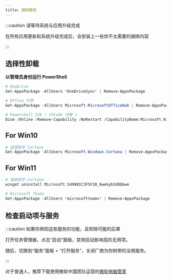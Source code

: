```yaml
---
title: 捆绑服务
---
```


:::caution 请等待系统与应用升级完成

在所有应用更新和系统升级完成后，会安装上一些你不太需要的捆绑内容

:::

## 选择性卸载

**以管理员身份运行 PowerShell**

```powershell
# OneDrive
Get-AppxPackage -AllUsers *OneDriveSync* | Remove-AppxPackage

# Office 引导
Get-AppxPackage -AllUsers Microsoft.MicrosoftOfficeHub | Remove-AppxPackage

# Powershell ISE ( VSCode 代替 )
Dism /Online /Remove-Capability /NoRestart /CapabilityName:Microsoft.Windows.PowerShell.ISE

```

 <div className="alert alert--secondary" role="alert">

## For Win10

```powershell
# 语音助手 Cortana
Get-AppxPackage -AllUsers Microsoft.Windows.Cortana | Remove-AppxPackage

```

## For Win11

```powershell
# 语音助手 Cortana
winget uninstall Microsoft.549981C3F5F10_8wekyb3d8bbwe

# Microsoft Teams
Get-AppxPackage -AllUsers *microsoftteams* | Remove-AppxPackage

```

</div>

## 检查启动项与服务

:::caution 如果你熟知这些服务的功能，且知晓可能的后果

打开任务管理器，点击“启动”面板，禁用启动影响高的无用项。

随后，切换到“服务”面板 > “打开服务”，关闭厂商为你附带的没用服务。

:::

对于普通人，推荐下载使用微软中国团队运营的[微软电脑管家](https://aka.ms/GetPCManagerOFL)
